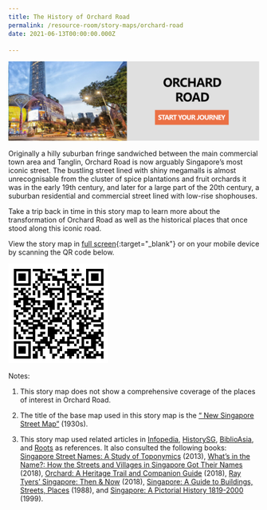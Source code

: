 ```yaml
---
title: The History of Orchard Road
permalink: /resource-room/story-maps/orchard-road
date: 2021-06-13T00:00:00.000Z

---
```


<img src="/images/storymap-image-orchard-road.png" alt="storymap-orchard-road"/>


Originally a hilly suburban fringe sandwiched between the main commercial town area and Tanglin, Orchard Road is now arguably Singapore’s most iconic street. The bustling street lined with shiny megamalls is almost unrecognisable from the cluster of spice plantations and fruit orchards it was in the early 19th century, and later for a large part of the 20th century, a suburban residential and commercial street lined with low-rise shophouses.

Take a trip back in time in this story map to learn more about the transformation of Orchard Road as well as the historical places that once stood along this iconic road.

View the story map in [full screen](https://uploads.knightlab.com/storymapjs/04f5c05311b7e48aadefd0cdd269c308/orchard-road/index.html){:target="_blank"} or on your mobile device by scanning the QR code below.

<img src="/images/qr-code-storymap-orchard-road.png" alt="qr-code-storymap-orchard-road " style="width:200px;" />

Notes:

1. This story map does not show a comprehensive coverage of the places of interest in Orchard Road.

2. The title of the base map used in this story map is the [“
New Singapore Street Map”](https://www.nas.gov.sg/archivesonline/maps_building_plans/record-details/f7db6648-115c-11e3-83d5-0050568939ad) (1930s).

3. This story map used related articles in [Infopedia](https://eresources.nlb.gov.sg/infopedia/), [HistorySG](http://eresources.nlb.gov.sg/history), [BiblioAsia](https://www.nlb.gov.sg/Browse/BiblioAsia.aspx), and [Roots](https://www.roots.sg/) as references. It also consulted the following books: [Singapore Street Names: A Study of Toponymics](https://eservice.nlb.gov.sg/item_holding.aspx?bid=200123850) (2013), [What’s in the Name?: How the Streets and Villages in Singapore Got Their Names](https://eservice.nlb.gov.sg/item_holding.aspx?bid=202924449) (2018), [Orchard: A Heritage Trail and Companion Guide](https://eservice.nlb.gov.sg/item_holding.aspx?bid=203809125) (2018), [Ray Tyers’ Singapore: Then & Now](https://eservice.nlb.gov.sg/item_holding.aspx?bid=203784837) (2018), [Singapore: A Guide to Buildings, Streets, Places](http://eservice.nlb.gov.sg/item_holding.aspx?bid=4712298) (1988), and [Singapore: A Pictorial History 1819-2000](http://eservice.nlb.gov.sg/item_holding.aspx?bid=9651676) (1999).
